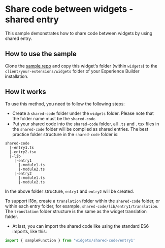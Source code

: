 # Share code between widgets - shared entry

This sample demonstrates how to share code between widgets by using shared entry.

## How to use the sample
Clone the [sample repo](https://github.com/esri/arcgis-experience-builder-sdk-resources) and copy this widget's folder (within `widgets`) to the `client/your-extensions/widgets` folder of your Experience Builder installation.

## How it works
To use this method, you need to follow the following steps:
* Create a `shared-code` folder under the `widgets` folder. Please note that the folder name must be the `shared-code`.
* Put your shared code into the `shared-code` folder, all `.ts` and `.tsx` files in the `shared-code` folder will be compiled as shared entries. The best practice folder structure in the `shared-code` folder is:
```
shared-code
  |-entry1.ts
  |-entry2.tsx
  |-lib
    |-entry1
      |-module1.ts
      |-module2.ts
    |-entry2
      |-module1.ts
      |-module2.ts
```
In the above folder structure, `entry1` and `entry2` will be created.

To support i18n, create a `translation` folder within the `shared-code` folder, or within each entry folder, for example, `shared-code/lib/entry1/translation`. The `translation` folder structure is the same as the widget translation folder.
* At last, you can import the shared code like using the standard ES6 imports, like this:
```typescript
import { sampleFunction } from 'widgets/shared-code/entry1'
```